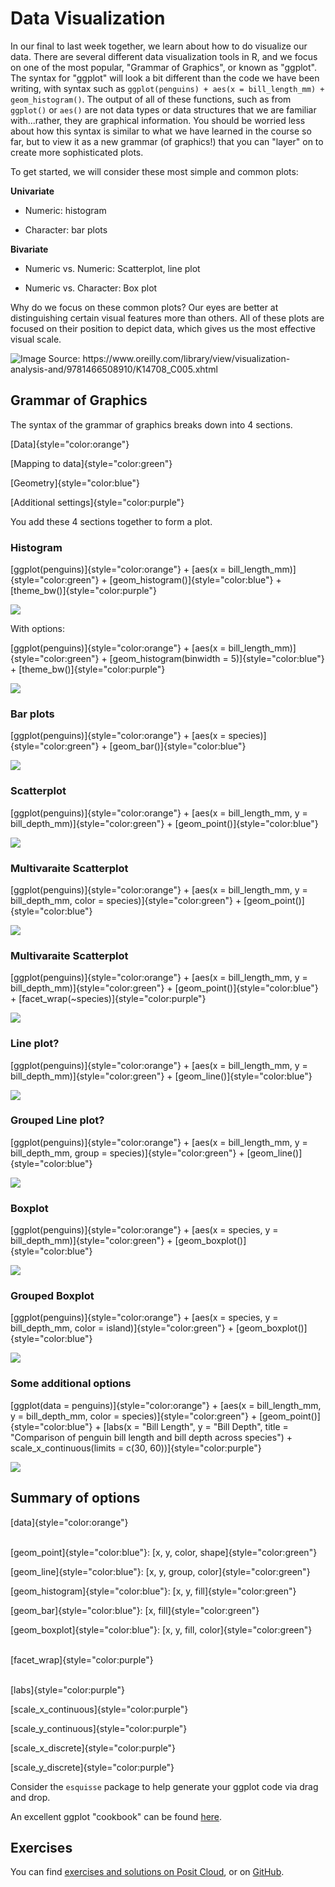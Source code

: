 # Data Visualization





In our final to last week together, we learn about how to do visualize our data. There are several different data visualization tools in R, and we focus on one of the most popular, "Grammar of Graphics", or known as "ggplot". The syntax for "ggplot" will look a bit different than the code we have been writing, with syntax such as `ggplot(penguins) + aes(x = bill_length_mm) + geom_histogram()`. The output of all of these functions, such as from `ggplot()` or `aes()` are not data types or data structures that we are familiar with...rather, they are graphical information. You should be worried less about how this syntax is similar to what we have learned in the course so far, but to view it as a new grammar (of graphics!) that you can "layer" on to create more sophisticated plots.


To get started, we will consider these most simple and common plots:

**Univariate**

-   Numeric: histogram

-   Character: bar plots

**Bivariate**

-   Numeric vs. Numeric: Scatterplot, line plot

-   Numeric vs. Character: Box plot

Why do we focus on these common plots? Our eyes are better at distinguishing certain visual features more than others. All of these plots are focused on their position to depict data, which gives us the most effective visual scale.

![Image Source: <https://www.oreilly.com/library/view/visualization-analysis-and/9781466508910/K14708_C005.xhtml>](https://www.oreilly.com/api/v2/epubs/9781466508910/files/image/fig5-1.png)

## Grammar of Graphics

The syntax of the grammar of graphics breaks down into 4 sections.

[Data]{style="color:orange"}

[Mapping to data]{style="color:green"}

[Geometry]{style="color:blue"}

[Additional settings]{style="color:purple"}

You add these 4 sections together to form a plot.

### Histogram

[ggplot(penguins)]{style="color:orange"} + [aes(x = bill_length_mm)]{style="color:green"} + [geom_histogram()]{style="color:blue"} + [theme_bw()]{style="color:purple"}

![](05-data-visualization_files/figure-docx/unnamed-chunk-3-1.png)<!-- -->

With options:

[ggplot(penguins)]{style="color:orange"} + [aes(x = bill_length_mm)]{style="color:green"} + [geom_histogram(binwidth = 5)]{style="color:blue"} + [theme_bw()]{style="color:purple"}

![](05-data-visualization_files/figure-docx/unnamed-chunk-4-1.png)<!-- -->

### Bar plots

[ggplot(penguins)]{style="color:orange"} + [aes(x = species)]{style="color:green"} + [geom_bar()]{style="color:blue"}

![](05-data-visualization_files/figure-docx/unnamed-chunk-5-1.png)<!-- -->

### Scatterplot

[ggplot(penguins)]{style="color:orange"} + [aes(x = bill_length_mm, y = bill_depth_mm)]{style="color:green"} + [geom_point()]{style="color:blue"}

![](05-data-visualization_files/figure-docx/unnamed-chunk-6-1.png)<!-- -->

### Multivaraite Scatterplot

[ggplot(penguins)]{style="color:orange"} + [aes(x = bill_length_mm, y = bill_depth_mm, color = species)]{style="color:green"} + [geom_point()]{style="color:blue"}

![](05-data-visualization_files/figure-docx/unnamed-chunk-7-1.png)<!-- -->

### Multivaraite Scatterplot

[ggplot(penguins)]{style="color:orange"} + [aes(x = bill_length_mm, y = bill_depth_mm)]{style="color:green"} + [geom_point()]{style="color:blue"} + [facet_wrap(\~species)]{style="color:purple"}

![](05-data-visualization_files/figure-docx/unnamed-chunk-8-1.png)<!-- -->

### Line plot?

[ggplot(penguins)]{style="color:orange"} + [aes(x = bill_length_mm, y = bill_depth_mm)]{style="color:green"} + [geom_line()]{style="color:blue"}

![](05-data-visualization_files/figure-docx/unnamed-chunk-9-1.png)<!-- -->

### Grouped Line plot?

[ggplot(penguins)]{style="color:orange"} + [aes(x = bill_length_mm, y = bill_depth_mm, group = species)]{style="color:green"} + [geom_line()]{style="color:blue"}

![](05-data-visualization_files/figure-docx/unnamed-chunk-10-1.png)<!-- -->

### Boxplot

[ggplot(penguins)]{style="color:orange"} + [aes(x = species, y = bill_depth_mm)]{style="color:green"} + [geom_boxplot()]{style="color:blue"}

![](05-data-visualization_files/figure-docx/unnamed-chunk-11-1.png)<!-- -->

### Grouped Boxplot

[ggplot(penguins)]{style="color:orange"} + [aes(x = species, y = bill_depth_mm, color = island)]{style="color:green"} + [geom_boxplot()]{style="color:blue"}

![](05-data-visualization_files/figure-docx/unnamed-chunk-12-1.png)<!-- -->

### Some additional options

[ggplot(data = penguins)]{style="color:orange"} + [aes(x = bill_length_mm, y = bill_depth_mm, color = species)]{style="color:green"} + [geom_point()]{style="color:blue"} + [labs(x = "Bill Length", y = "Bill Depth", title = "Comparison of penguin bill length and bill depth across species") + scale_x_continuous(limits = c(30, 60))]{style="color:purple"}

![](05-data-visualization_files/figure-docx/unnamed-chunk-13-1.png)<!-- -->

## Summary of options

[data]{style="color:orange"}

\
[geom_point]{style="color:blue"}: [x, y, color, shape]{style="color:green"}

[geom_line]{style="color:blue"}: [x, y, group, color]{style="color:green"}

[geom_histogram]{style="color:blue"}: [x, y, fill]{style="color:green"}

[geom_bar]{style="color:blue"}: [x, fill]{style="color:green"}

[geom_boxplot]{style="color:blue"}: [x, y, fill, color]{style="color:green"}

\
[facet_wrap]{style="color:purple"}

\
[labs]{style="color:purple"}

[scale_x_continuous]{style="color:purple"}

[scale_y_continuous]{style="color:purple"}

[scale_x_discrete]{style="color:purple"}

[scale_y_discrete]{style="color:purple"}

Consider the `esquisse` package to help generate your ggplot code via drag and drop.

An excellent ggplot "cookbook" can be found [here](https://r-graphics.org/).

## Exercises

You can find [exercises and solutions on Posit Cloud](https://posit.cloud/content/8245357), or on [GitHub](https://github.com/fhdsl/Intro_to_R_Exercises).
